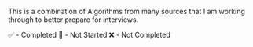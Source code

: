 This is a combination of Algorithms from many sources that I am working through to better prepare for interviews. 

✅ - Completed
🔸 - Not Started
❌ - Not Completed